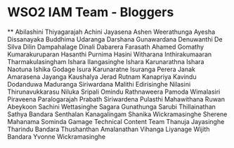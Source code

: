 # WSO2 IAM Team - Bloggers

** Abilashini Thiyagarajah
Achini Jayasena
Ashen Weerathunga
Ayesha Dissanayaka
Buddhima Udaranga
Darshana Gunawardana 
Denuwanthi De Silva
Dilin Dampahalage
Dinali Dabarera
Farasath Ahamed
Gomathy Kumarakuruparan
Hasanthi Purnima
Hasini Witharana
Inthirakumaaran Tharmakulasingham
Ishara Ilangasinghe
Ishara Karunarathna
Ishara Naotuna
Ishika Godage
Isura Karunaratne
Isuranga Perera
Janak Amarasena
Jayanga Kaushalya
Jerad Rutnam
Kanapriya
Kavindu Dodanduwa
Maduranga Siriwardana
Malithi Edirisinghe
Nilasini Thirunavukkarasu
Niluka Sripali
Omindu Rathnaweera
Pamoda Wimalasiri
Piraveena Paralogarajah
Prabath Siriwardena
Pulasthi Mahawithana
Ruwan Abeykoon
Sachini Wettasinghe
Sagara Gunathunga
Sarubi Thillainathan
Sathya Bandara 
Senthalan Kanagalingam
Shanika Wickramasinghe
Sherene Mahanama
Sominda Gamage
Technical Content Team
Thanuja Jayasinghe
Tharindu Bandara
Thushanthan Amalanathan
Vihanga Liyanage
Wijith Bandara
Yvonne Wickramasinghe
